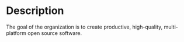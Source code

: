 # Description
The goal of the organization is to create productive, high-quality, multi-platform open source software.
